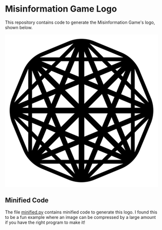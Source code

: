 # Misinformation Game Logo

This repository contains code to generate the Misinformation Game's logo, shown below.

![The Misinformation Game Logo](out/logo-large.png)

## Minified Code

The file [minified.py](minified.py) contains minified code to generate this logo. I found this to be a fun example where an image can be compressed by a large amount if you have the right program to make it!
